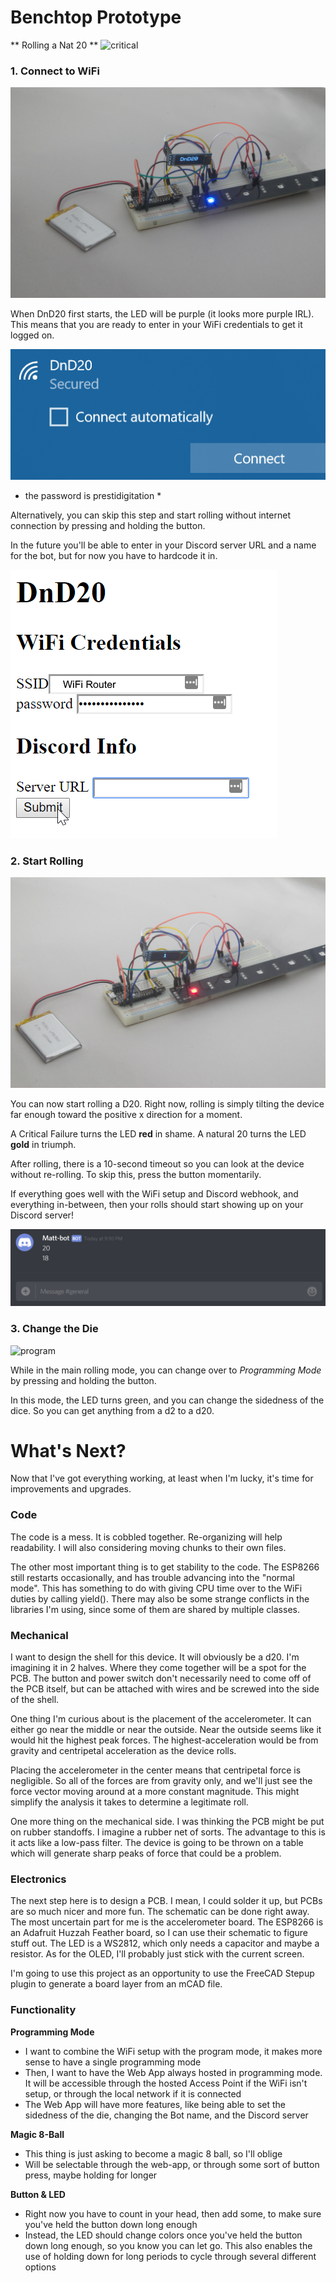 # Benchtop Prototype
** Rolling a Nat 20 **
![critical](nat20.gif)

### 1. Connect to WiFi
![wifi](wifimode.jpg)

When DnD20 first starts, the LED will be purple (it looks more purple IRL). This means that you are ready to enter in your WiFi credentials to get it logged on. 

![wifi](wifi.png)
* the password is prestidigitation *

Alternatively, you can skip this step and start rolling without internet connection by pressing and holding the button.

In the future you'll be able to enter in your Discord server URL and a name for the bot, but for now you have to hardcode it in.

![credentials](credentials.png)

### 2. Start Rolling
![failure](mainmode.jpg)

You can now start rolling a D20. Right now, rolling is simply tilting the device far enough toward the positive x direction for a moment. 

A Critical Failure turns the LED **red** in shame. A natural 20 turns the LED **gold** in triumph.

After rolling, there is a 10-second timeout so you can look at the device without re-rolling. To skip this, press the button momentarily.

If everything goes well with the WiFi setup and Discord webhook, and everything in-between, then your rolls should start showing up on your Discord server!

![discord](Discord.png)


### 3. Change the Die
![program](program_mode.gif)

While in the main rolling mode, you can change over to *Programming Mode* by pressing and holding the button.

In this mode, the LED turns green, and you can change the sidedness of the dice. So you can get anything from a d2 to a d20.

# What's Next?
Now that I've got everything working, at least when I'm lucky, it's time for improvements and upgrades.

### Code
The code is a mess. It is cobbled together. Re-organizing will help readability. I will also considering moving chunks to their own files.

The other most important thing is to get stability to the code. The ESP8266 still restarts occasionally, and has trouble advancing into the "normal mode". This has something to do with giving CPU time over to the WiFi duties by calling yield(). There may also be some strange conflicts in the libraries I'm using, since some of them are shared by multiple classes.


### Mechanical
I want to design the shell for this device. It will obviously be a d20. I'm imagining it in 2 halves. Where they come together will be a spot for the PCB. The button and power switch don't necessarily need to come off of the PCB itself, but can be attached with wires and be screwed into the side of the shell.

One thing I'm curious about is the placement of the accelerometer. It can either go near the middle or near the outside. Near the outside seems like it would hit the highest peak forces. The highest-acceleration would be from gravity and centripetal acceleration as the device rolls.

Placing the accelerometer in the center means that centripetal force is negligible. So all of the forces are from gravity only, and we'll just see the force vector moving around at a more constant magnitude. This might simplify the analysis it takes to determine a legitimate roll.

One more thing on the mechanical side. I was thinking the PCB might be put on rubber standoffs. I imagine a rubber net of sorts. The advantage to this is it acts like a low-pass filter. The device is going to be thrown on a table which will generate sharp peaks of force that could be a problem.

### Electronics
The next step here is to design a PCB. I mean, I could solder it up, but PCBs are so much nicer and more fun. The schematic can be done right away. The most uncertain part for me is the accelerometer board. The ESP8266 is an Adafruit Huzzah Feather board, so I can use their schematic to figure stuff out. The LED is a WS2812, which only needs a capacitor and maybe a resistor. As for the OLED, I'll probably just stick with the current screen.

I'm going to use this project as an opportunity to use the FreeCAD Stepup plugin to generate a board layer from an mCAD file.

### Functionality
**Programming Mode**
* I want to combine the WiFi setup with the program mode, it makes more sense to have a single programming mode
* Then, I want to have the Web App always hosted in programming mode. It will be accessible through the hosted Access Point if the WiFi isn't setup, or through the local network if it is connected
* The Web App will have more features, like being able to set the sidedness of the die, changing the Bot name, and the Discord server

**Magic 8-Ball**
* This thing is just asking to become a magic 8 ball, so I'll oblige
* Will be selectable through the web-app, or through some sort of button press, maybe holding for longer

**Button & LED**
* Right now you have to count in your head, then add some, to make sure you've held the button down long enough
* Instead, the LED should change colors once you've held the button down long enough, so you know you can let go. This also enables the use of holding down for long periods to cycle through several different options